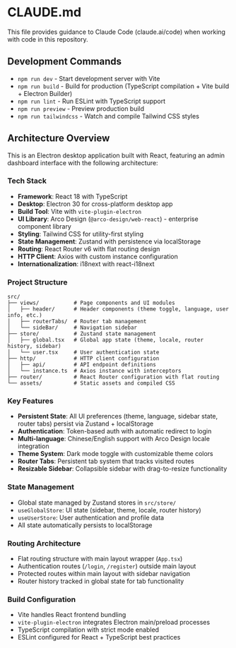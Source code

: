 # CLAUDE.md

This file provides guidance to Claude Code (claude.ai/code) when working with code in this repository.

## Development Commands

- `npm run dev` - Start development server with Vite
- `npm run build` - Build for production (TypeScript compilation + Vite build + Electron Builder)
- `npm run lint` - Run ESLint with TypeScript support
- `npm run preview` - Preview production build
- `npm run tailwindcss` - Watch and compile Tailwind CSS styles

## Architecture Overview

This is an Electron desktop application built with React, featuring an admin dashboard interface with the following architecture:

### Tech Stack
- **Framework**: React 18 with TypeScript
- **Desktop**: Electron 30 for cross-platform desktop app
- **Build Tool**: Vite with `vite-plugin-electron`
- **UI Library**: Arco Design (`@arco-design/web-react`) - enterprise component library
- **Styling**: Tailwind CSS for utility-first styling
- **State Management**: Zustand with persistence via localStorage
- **Routing**: React Router v6 with flat routing design
- **HTTP Client**: Axios with custom instance configuration
- **Internationalization**: i18next with react-i18next

### Project Structure
```
src/
├── views/           # Page components and UI modules
│   ├── header/      # Header components (theme toggle, language, user info, etc.)
│   ├── routerTabs/  # Router tab management
│   └── sideBar/     # Navigation sidebar
├── store/           # Zustand state management
│   ├── global.tsx   # Global app state (theme, locale, router history, sidebar)
│   └── user.tsx     # User authentication state
├── http/            # HTTP client configuration
│   ├── api/         # API endpoint definitions
│   └── instance.ts  # Axios instance with interceptors
├── router/          # React Router configuration with flat routing
└── assets/          # Static assets and compiled CSS
```

### Key Features
- **Persistent State**: All UI preferences (theme, language, sidebar state, router tabs) persist via Zustand + localStorage
- **Authentication**: Token-based auth with automatic redirect to login
- **Multi-language**: Chinese/English support with Arco Design locale integration
- **Theme System**: Dark mode toggle with customizable theme colors
- **Router Tabs**: Persistent tab system that tracks visited routes
- **Resizable Sidebar**: Collapsible sidebar with drag-to-resize functionality

### State Management
- Global state managed by Zustand stores in `src/store/`
- `useGlobalStore`: UI state (sidebar, theme, locale, router history)
- `useUserStore`: User authentication and profile data
- All state automatically persists to localStorage

### Routing Architecture
- Flat routing structure with main layout wrapper (`App.tsx`)
- Authentication routes (`/login`, `/register`) outside main layout
- Protected routes within main layout with sidebar navigation
- Router history tracked in global state for tab functionality

### Build Configuration
- Vite handles React frontend bundling
- `vite-plugin-electron` integrates Electron main/preload processes
- TypeScript compilation with strict mode enabled
- ESLint configured for React + TypeScript best practices